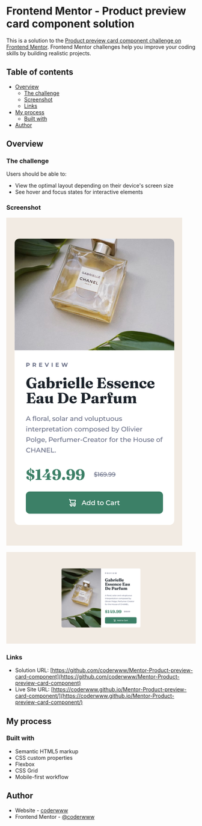 # Frontend Mentor - Product preview card component solution

This is a solution to the [Product preview card component challenge on Frontend Mentor](https://www.frontendmentor.io/challenges/product-preview-card-component-GO7UmttRfa). Frontend Mentor challenges help you improve your coding skills by building realistic projects. 

## Table of contents

- [Overview](#overview)
  - [The challenge](#the-challenge)
  - [Screenshot](#screenshot)
  - [Links](#links)
- [My process](#my-process)
  - [Built with](#built-with)
- [Author](#author)

## Overview

### The challenge

Users should be able to:

- View the optimal layout depending on their device's screen size
- See hover and focus states for interactive elements

### Screenshot

![](./screenshots/screenshot-mobile.png)

![](./screenshots/screenshot-desktop.png)

### Links

- Solution URL: [https://github.com/coderwww/Mentor-Product-preview-card-component](https://github.com/coderwww/Mentor-Product-preview-card-component)
- Live Site URL: [https://coderwww.github.io/Mentor-Product-preview-card-component/](https://coderwww.github.io/Mentor-Product-preview-card-component/)

## My process

### Built with

- Semantic HTML5 markup
- CSS custom properties
- Flexbox
- CSS Grid
- Mobile-first workflow

## Author

- Website - [coderwww](https://coderwww.github.io/)
- Frontend Mentor - [@coderwww](https://www.frontendmentor.io/profile/coderwww)

